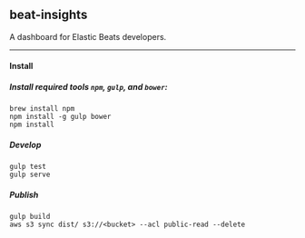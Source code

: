 beat-insights
--------------

A dashboard for Elastic Beats developers.

--------------

#### Install

##### Install required tools `npm`, `gulp`, and `bower`:

```
brew install npm
npm install -g gulp bower
npm install
```

##### Develop

```
gulp test
gulp serve
```

##### Publish

```
gulp build
aws s3 sync dist/ s3://<bucket> --acl public-read --delete
```
